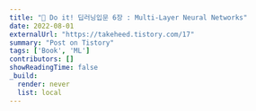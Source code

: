 ```yaml
---
title: "📗 Do it! 딥러닝입문 6장 : Multi-Layer Neural Networks"
date: 2022-08-01
externalUrl: "https://takeheed.tistory.com/17"
summary: "Post on Tistory"
tags: ['Book', 'ML']
contributors: []
showReadingTime: false
_build:
  render: never
  list: local
---
```

